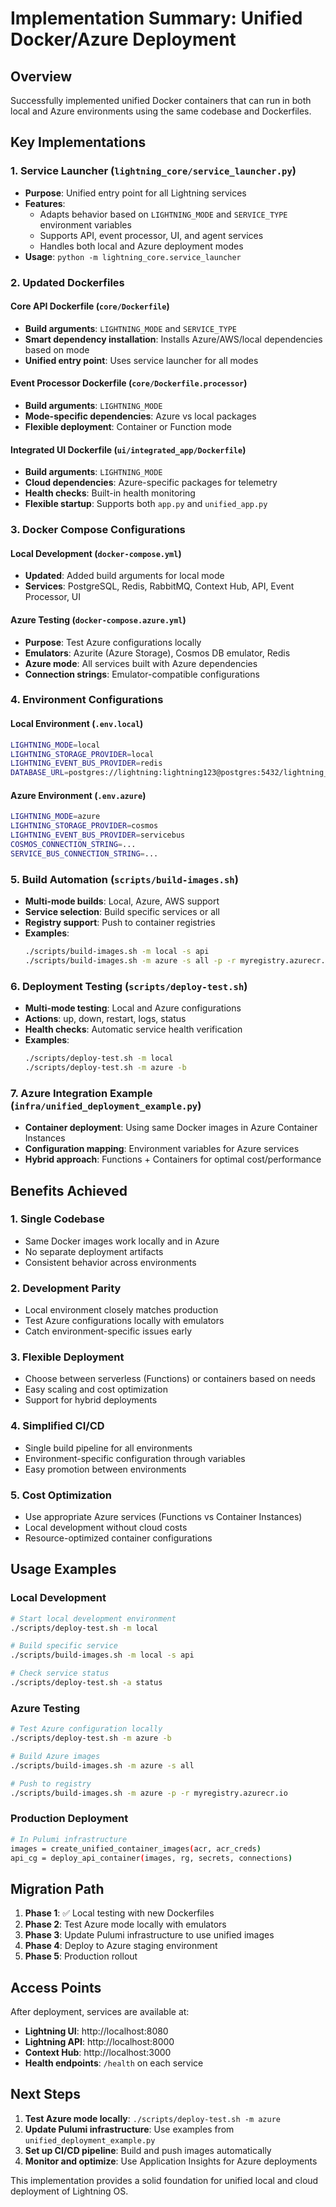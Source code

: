 # Implementation Summary: Unified Docker/Azure Deployment

## Overview

Successfully implemented unified Docker containers that can run in both local and Azure environments using the same codebase and Dockerfiles.

## Key Implementations

### 1. Service Launcher (`lightning_core/service_launcher.py`)
- **Purpose**: Unified entry point for all Lightning services
- **Features**: 
  - Adapts behavior based on `LIGHTNING_MODE` and `SERVICE_TYPE` environment variables
  - Supports API, event processor, UI, and agent services
  - Handles both local and Azure deployment modes
- **Usage**: `python -m lightning_core.service_launcher`

### 2. Updated Dockerfiles

#### Core API Dockerfile (`core/Dockerfile`)
- **Build arguments**: `LIGHTNING_MODE` and `SERVICE_TYPE`
- **Smart dependency installation**: Installs Azure/AWS/local dependencies based on mode
- **Unified entry point**: Uses service launcher for all modes

#### Event Processor Dockerfile (`core/Dockerfile.processor`)
- **Build arguments**: `LIGHTNING_MODE`
- **Mode-specific dependencies**: Azure vs local packages
- **Flexible deployment**: Container or Function mode

#### Integrated UI Dockerfile (`ui/integrated_app/Dockerfile`)
- **Build arguments**: `LIGHTNING_MODE`
- **Cloud dependencies**: Azure-specific packages for telemetry
- **Health checks**: Built-in health monitoring
- **Flexible startup**: Supports both `app.py` and `unified_app.py`

### 3. Docker Compose Configurations

#### Local Development (`docker-compose.yml`)
- **Updated**: Added build arguments for local mode
- **Services**: PostgreSQL, Redis, RabbitMQ, Context Hub, API, Event Processor, UI

#### Azure Testing (`docker-compose.azure.yml`)
- **Purpose**: Test Azure configurations locally
- **Emulators**: Azurite (Azure Storage), Cosmos DB emulator, Redis
- **Azure mode**: All services built with Azure dependencies
- **Connection strings**: Emulator-compatible configurations

### 4. Environment Configurations

#### Local Environment (`.env.local`)
```bash
LIGHTNING_MODE=local
LIGHTNING_STORAGE_PROVIDER=local
LIGHTNING_EVENT_BUS_PROVIDER=redis
DATABASE_URL=postgres://lightning:lightning123@postgres:5432/lightning_db
```

#### Azure Environment (`.env.azure`)
```bash
LIGHTNING_MODE=azure
LIGHTNING_STORAGE_PROVIDER=cosmos
LIGHTNING_EVENT_BUS_PROVIDER=servicebus
COSMOS_CONNECTION_STRING=...
SERVICE_BUS_CONNECTION_STRING=...
```

### 5. Build Automation (`scripts/build-images.sh`)
- **Multi-mode builds**: Local, Azure, AWS support
- **Service selection**: Build specific services or all
- **Registry support**: Push to container registries
- **Examples**:
  ```bash
  ./scripts/build-images.sh -m local -s api
  ./scripts/build-images.sh -m azure -s all -p -r myregistry.azurecr.io
  ```

### 6. Deployment Testing (`scripts/deploy-test.sh`)
- **Multi-mode testing**: Local and Azure configurations
- **Actions**: up, down, restart, logs, status
- **Health checks**: Automatic service health verification
- **Examples**:
  ```bash
  ./scripts/deploy-test.sh -m local
  ./scripts/deploy-test.sh -m azure -b
  ```

### 7. Azure Integration Example (`infra/unified_deployment_example.py`)
- **Container deployment**: Using same Docker images in Azure Container Instances
- **Configuration mapping**: Environment variables for Azure services
- **Hybrid approach**: Functions + Containers for optimal cost/performance

## Benefits Achieved

### 1. **Single Codebase**
- Same Docker images work locally and in Azure
- No separate deployment artifacts
- Consistent behavior across environments

### 2. **Development Parity**
- Local environment closely matches production
- Test Azure configurations locally with emulators
- Catch environment-specific issues early

### 3. **Flexible Deployment**
- Choose between serverless (Functions) or containers based on needs
- Easy scaling and cost optimization
- Support for hybrid deployments

### 4. **Simplified CI/CD**
- Single build pipeline for all environments
- Environment-specific configuration through variables
- Easy promotion between environments

### 5. **Cost Optimization**
- Use appropriate Azure services (Functions vs Container Instances)
- Local development without cloud costs
- Resource-optimized container configurations

## Usage Examples

### Local Development
```bash
# Start local development environment
./scripts/deploy-test.sh -m local

# Build specific service
./scripts/build-images.sh -m local -s api

# Check service status
./scripts/deploy-test.sh -a status
```

### Azure Testing
```bash
# Test Azure configuration locally
./scripts/deploy-test.sh -m azure -b

# Build Azure images
./scripts/build-images.sh -m azure -s all

# Push to registry
./scripts/build-images.sh -m azure -p -r myregistry.azurecr.io
```

### Production Deployment
```bash
# In Pulumi infrastructure
images = create_unified_container_images(acr, acr_creds)
api_cg = deploy_api_container(images, rg, secrets, connections)
```

## Migration Path

1. **Phase 1**: ✅ Local testing with new Dockerfiles
2. **Phase 2**: Test Azure mode locally with emulators
3. **Phase 3**: Update Pulumi infrastructure to use unified images
4. **Phase 4**: Deploy to Azure staging environment
5. **Phase 5**: Production rollout

## Access Points

After deployment, services are available at:
- **Lightning UI**: http://localhost:8080
- **Lightning API**: http://localhost:8000
- **Context Hub**: http://localhost:3000
- **Health endpoints**: `/health` on each service

## Next Steps

1. **Test Azure mode locally**: `./scripts/deploy-test.sh -m azure`
2. **Update Pulumi infrastructure**: Use examples from `unified_deployment_example.py`
3. **Set up CI/CD pipeline**: Build and push images automatically
4. **Monitor and optimize**: Use Application Insights for Azure deployments

This implementation provides a solid foundation for unified local and cloud deployment of Lightning OS.